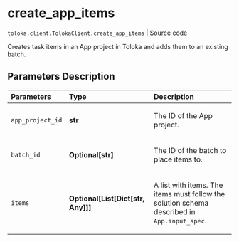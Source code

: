 # create_app_items
`toloka.client.TolokaClient.create_app_items` | [Source code](https://github.com/Toloka/toloka-kit/blob/v1.1.2/src/client/__init__.py#L3813)

Creates task items in an App project in Toloka and adds them to an existing batch.

## Parameters Description

| Parameters | Type | Description |
| :----------| :----| :-----------|
`app_project_id`|**str**|<p>The ID of the App project.</p>
`batch_id`|**Optional\[str\]**|<p>The ID of the batch to place items to.</p>
`items`|**Optional\[List\[Dict\[str, Any\]\]\]**|<p>A list with items. The items must follow the solution schema described in `App.input_spec`.</p>
